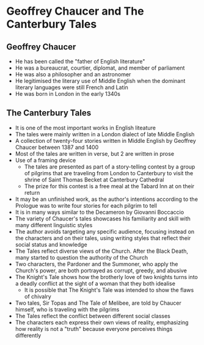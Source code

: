 # Geoffrey Chaucer and The Canterbury Tales

## Geoffrey Chaucer

- He has been called the "father of English literature"
- He was a bureaucrat, courtier, diplomat, and member of parliament
- He was also a philosopher and an astronomer
- He legitimised the literary use of Middle English when the dominant literary languages were still French and Latin
- He was born in London in the early 1340s

## The Canterbury Tales

- It is one of the most important works in English liteature
- The tales were mainly written in a London dialect of late Middle English
- A collection of twenty-four stories written in Middle English by Geoffrey Chaucer between 1387 and 1400
- Most of the tales are written in verse, but 2 are written in prose
- Use of a framing device
	- The tales are presented as part of a story-telling contest by a group of pilgrims that are traveling from London to Canterbury to visit the shrine of Saint Thomas Becket at Canterbury Cathedral
	- The prize for this contest is a free meal at the Tabard Inn at on their return
- It may be an unfinished work, as the author's intentions according to the Prologue was to write four stories for each pilgrim to tell
- It is in many ways similar to the Decameron by Giovanni Boccaccio
- The variety of Chaucer's tales showcases his familiarity and skill with many different linguistic styles
- The author avoids targeting any specific audience, focusing instead on the characters and on their tales, using writing styles that reflect their social status and knowledge
- The Tales reflect diverse views of the Church. After the Black Death, many started to question the authority of the Church
- Two characters, the Pardoner and the Summoner, who apply the Church's power, are both portrayed as corrupt, greedy, and abusive
- The Knight's Tale shows how the brotherly love of two knights turns into a deadly conflict at the sight of a woman that they both idealise
	- It is possible that The Knight's Tale was intended to show the flaws of chivalry
- Two tales, Sir Topas and The Tale of Melibee, are told by Chaucer himself, who is traveling with the pilgrims
- The Tales reflect the conflict between different social classes
- The characters each express their own views of reality, emphasizing how reality is not a "truth" because everyone perceives things differently
